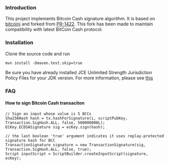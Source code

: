 ### Introduction

This project implements Bitcoin Cash signature algorithm. It is based on [bitcoinj](https://github.com/bitcoinj/bitcoinj) and forked from [PR-1422](https://github.com/bitcoinj/bitcoinj/pull/1422).
This fork has been made to maintain compatibility with latest BitCoin Cash protocol.

### Installation

Clone the source code and run

```
mvn install -Dmaven.test.skip=true
```

Be sure you have already installed JCE Unlimited Strength Jurisdiction Policy Files for your JDK version. For more information, please see [this](https://stackoverflow.com/questions/6481627/java-security-illegal-key-size-or-default-parameters)

### FAQ

#### How to sign Bitcoin Cash transaciton
```
// Sign an input whose value is 5 BCCs
Sha256Hash hash = tx.hashForSignature(i, scriptPubKey, Transaction.SigHash.ALL, false, 500000000L);
ECKey.ECDSASignature sig = ecKey.sign(hash);

// the last boolean 'true' argument indicates it uses replay-protected signature hash for BCC
TransactionSignature signature = new TransactionSignature(sig, Transaction.SigHash.ALL, false, true);
Script inputScript = ScriptBuilder.createInputScript(signature, ecKey);
```
